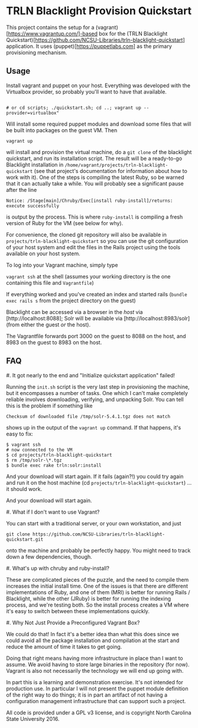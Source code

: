 # TRLN Blacklight Provision Quickstart

This project contains the setup for a
(vagrant)[https://www.vagrantup.com/]-based box for the (TRLN Blacklight
Quickstart)[https://github.com/NCSU-Libraries/trln-blacklight-quickstart]
application.  It uses (puppet)[https://puppetlabs.com] as the primary
provisioning mechanism.  

## Usage

Install vagrant and puppet on your host.  Everything was developed with the Virtualbox provider, so probably you'll want to have that available.

```./go

# or cd scripts; ./quickstart.sh; cd ..; vagrant up --provider=virtualbox"
```

Will install some required puppet modules and download some files that will be built into packages on the guest VM.  Then

```vagrant up```

will install and provision the virtual machine, do a ```git clone``` of the
blacklight quickstart, and run its installation script.  The result will be a ready-to-go Blacklight installation in `/home/vagrant/projects/trln-blacklight-quickstart` (see that project's documentation for information about how to work with it).  One of the steps is compiling the latest Ruby, so be warned that it can actually take a while.  You will probably see a significant pause after the line

```Notice: /Stage[main]/Chruby/Exec[install ruby-install]/returns: execute successfully``` 

is output by the process.  This is where `ruby-install` is compiling a fresh
version of Ruby for the VM (see below for why).

For convenience, the cloned git repository will also be available in
`projects/trln-blacklight-quickstart` so you can use the git configuration of
your host system and edit the files in the Rails project using the tools
available on your host system.  

To log into your Vagrant machine, simply type 

```vagrant ssh``` at the shell (assumes your working directory is the one containing this file and `Vagrantfile`)

If everything worked and you've created an index and started rails (`bundle exec rails s` from the project directory on the guest)

Blacklight can be accessed via a browser in the *host* via [http://localhost:8088]; Solr will be available via [http://localhost:8983/solr] (from either the guest *or* the host).

The Vagrantfile forwards port 3000 on the guest to 8088 on the host, and 8983
on the guest to 8983 on the host. 


## FAQ

#. It got nearly to the end and "Initialize quickstart application" failed!

Running the `init.sh` script is the very last step in provisioning the machine,
but it encompasses a number of tasks.  One which I can't make completely
reliable involves downloading, verifying, and unpacking Solr. You can tell this is the problem if something like

``` 
Checksum of downloaded file /tmp/solr-5.4.1.tgz does not match
``` 

shows up in the output of the `vagrant up` command.  If that happens, it's easy to fix: 

```
$ vagrant ssh
# now connected to the VM
$ cd projects/trln-blacklight-quickstart
$ rm /tmp/solr-\*.tgz
$ bundle exec rake trln:solr:install
```

And your download will start again.  If it fails (again?!) you could try again and run it on the host machine (cd `projects/trln-blacklight-quickstart`) ... it should work.

And your download will start again.

#. What if I don't want to use Vagrant?

You can start with a traditional server, or your own workstation, and just 

```git clone https://github.com/NCSU-Libraries/trln-blacklight-quickstart.git```

onto the machine and probably be perfectly happy.  You might need to track down
a few dependencies, though. 

#. What's up with chruby and ruby-install?

These are complicated pieces of the puzzle, and the need to compile them
increases the initial install time.  One of the issues is that there are
different implementations of Ruby, and one of them (MRI) is better for running
Rails / Blacklight, while the other (JRuby) is better for running the indexing
process, and we're testing both.  So the install process creates a VM where
it's easy to switch between these implementations quickly. 

#. Why Not Just Provide a Preconfigured Vagrant Box?

We could do that!  In fact it's a better idea than what this does since we
could avoid all the package installation and compilation at the start and
reduce the amount of time it takes to get going. 

Doing that right means having more infrastructure in place than I want to
assume.  We avoid having to store large binaries in the repository (for now).
Vagrant is also not necessarily the technology we will end up going with.

In part this is a learning and demonstration exercise.  It's
not intended for production use.  In particular I will not present the puppet
module definition of the right way to do things; it is in part an artifact of
not having a configuration management infrastructure that can support such a
project.

All code is provided under a GPL v3 license, and is copyright North Carolina
State University 2016.
